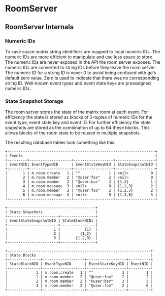 # RoomServer

## RoomServer Internals

### Numeric IDs

To save space matrix string identifiers are mapped to local numeric IDs.
The numeric IDs are more efficient to manipulate and use less space to store.
The numeric IDs are never exposed in the API the room server exposes.
The numeric IDs are converted to string IDs before they leave the room server.
The numeric ID for a string ID is never 0 to avoid being confused with go's
default zero value.
Zero is used to indicate that there was no corresponding string ID.
Well-known event types and event state keys are preassigned numeric IDs.

### State Snapshot Storage

The room server stores the state of the matrix room at each event.
For efficiency the state is stored as blocks of 3-tuples of numeric IDs for the
event type, event state key and event ID. For further efficiency the state
snapshots are stored as the combination of up to 64 these blocks. This allows
blocks of the room state to be reused in multiple snapshots.

The resulting database tables look something like this:

    +-------------------------------------------------------------------+
    | Events                                                            |
    +---------+-------------------+------------------+------------------+
    | EventNID| EventTypeNID      | EventStateKeyNID | StateSnapshotNID |
    +---------+-------------------+------------------+------------------+
    |       1 | m.room.create   1 | ""             1 | <nil>          0 |
    |       2 | m.room.member   2 | "@user:foo"    2 | <nil>          0 |
    |       3 | m.room.member   2 | "@user:bar"    3 | {1,2}          1 |
    |       4 | m.room.message  3 | <nil>          0 | {1,2,3}        2 |
    |       5 | m.room.member   2 | "@user:foo"    2 | {1,2,3}        2 |
    |       6 | m.room.message  3 | <nil>          0 | {1,3,6}        3 |
    +---------+-------------------+------------------+------------------+

    +----------------------------------------+
    | State Snapshots                        |
    +-----------------------+----------------+
    | EventStateSnapshotNID | StateBlockNIDs |
    +-----------------------+----------------|
    |                     1 |           {1}  |
    |                     2 |         {1,2}  |
    |                     3 |       {1,2,3}  |
    +-----------------------+----------------+

    +-----------------------------------------------------------------+
    | State Blocks                                                    |
    +---------------+-------------------+------------------+----------+
    | StateBlockNID | EventTypeNID      | EventStateKeyNID | EventNID |
    +---------------+-------------------+------------------+----------+
    |             1 | m.room.create   1 | ""             1 |        1 |
    |             1 | m.room.member   2 | "@user:foo"    2 |        2 |
    |             2 | m.room.member   2 | "@user:bar"    3 |        3 |
    |             3 | m.room.member   2 | "@user:foo"    2 |        6 |
    +---------------+-------------------+------------------+----------+
